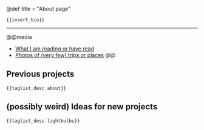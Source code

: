 @def title = "About page"

~~~
{{insert_bio}}
~~~

[«https://unto.re»]: https://unto.re

---

@@media
- [What I am reading or have read](/reads)
- [Photos of (very few) trips or places](/photos)
@@

## Previous projects
~~~
{{taglist_desc about}}
~~~

## (possibly weird) Ideas for new projects
~~~
{{taglist_desc lightbulbs}}
~~~
